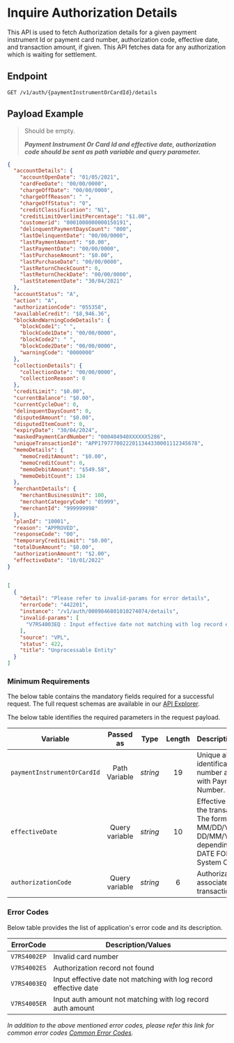 # Inquire Authorization Details

This API is used to fetch Authorization details for a given payment instrument Id or payment card number, authorization code, effective date, and transaction amount, if given. This API fetches data for any authorization which is waiting for settlement.

## Endpoint

`GET /v1/auth/{paymentInstrumentOrCardId}/details`

## Payload Example

<!--
type: tab
titles: Request, Response, Error
-->

>Should be empty.
>
>***Payment Instrument Or Card Id and effective date, authorization code should be sent as path variable and query parameter.***

<!--
type: tab
-->

```json
{
  "accountDetails": {
    "accountOpenDate": "01/05/2021",
    "cardFeeDate": "00/00/0000",
    "chargeOffDate": "00/00/0000",
    "chargeOffReason": " ",
    "chargeOffStatus": "0",
    "creditClassification": "N1",
    "creditLimitOverlimitPercentage": "$1.00",
    "customerid": "0001000000000150191",
    "delinquentPaymentDaysCount": "000",
    "lastDelinquentDate": "00/00/0000",
    "lastPaymentAmount": "$0.00",
    "lastPaymentDate": "00/00/0000",
    "lastPurchaseAmount": "$0.00",
    "lastPurchaseDate": "00/00/0000",
    "lastReturnCheckCount": 0,
    "lastReturnCheckDate": "00/00/0000",
    "lastStatementDate": "30/04/2021"
  },
  "accountStatus": "A",
  "action": "A",
  "authorizationCode": "055358",
  "availableCredit": "$8,946.36",
  "blockAndWarningCodeDetails": {
    "blockCode1": " ",
    "blockCode1Date": "00/00/0000",
    "blockCode2": " ",
    "blockCode2Date": "00/00/0000",
    "warningCode": "0000000"
  },
  "collectionDetails": {
    "collectionDate": "00/00/0000",
    "collectionReason": 0
  },
  "creditLimit": "$0.00",
  "currentBalance": "$0.00",
  "currentCycleDue": 0,
  "delinquentDaysCount": 0,
  "disputedAmount": "$0.00",
  "disputedItemCount": 0,
  "expiryDate": "30/04/2024",
  "maskedPaymentCardNumber": "000404940XXXXXX5286",
  "uniqueTransactionId": "APP17977700222011344330001112345678",
  "memoDetails": {
    "memoCreditAmount": "$0.00",
    "memoCreditCount": 0,
    "memoDebitAmount": "$549.58",
    "memoDebitCount": 134
  },
  "merchantDetails": {
    "merchantBusinessUnit": 100,
    "merchantCategoryCode": "05999",
    "merchantId": "999999998"
  },
  "planId": "10001",
  "reason": "APPROVED",
  "responseCode": "00",
  "temporaryCreditLimit": "$0.00",
  "totalDueAmount": "$0.00",
  "authorizationAmount": "$2.00",
  "effectiveDate": "10/01/2022"
}
```

<!--
type: tab
-->

```json

[
  {
    "detail": "Please refer to invalid-params for error details",
    "errorCode": "442201",
    "instance": "/v1/auth/0009846801010274074/details",
    "invalid-params": [
      "V7RS4003EQ : Input effective date not matching with log record effective date "
    ],
    "source": "VPL",
    "status": 422,
    "title": "Unprocessable Entity"
  }
]

```

<!-- type: tab-end -->

### Minimum Requirements

The below table contains the mandatory fields required for a successful request. The full request schemas are available in our [API Explorer](../api/?type=get&path=/v1/auth/{paymentInstrumentOrCardId}/details).

The below table identifies the required parameters in the request payload.

| Variable | Passed as | Type | Length | Description/Values |
| -------- | :-------: | :--: | :------------: | ------------------ |
| `paymentInstrumentOrCardId` | Path Variable | *string* | 19 | Unique alternate identification number associated with Payment Card Number. |
| `effectiveDate` | Query variable | *string* | 10 | Effective Date of the transaction. The format is MM/DD/YYYY or DD/MM/YYYY depending on the DATE FORMAT on System Control. |
| `authorizationCode` | Query variable | *string* | 6 | Authorization code associated with the transaction. |

### Error Codes

Below table provides the list of application's error code and its description.

| ErrorCode |  Description/Values |
| --------  | ------------------ |
| `V7RS4002EP` | Invalid card number |
| `V7RS4002ES` | Authorization record not found |
| `V7RS4003EQ` | Input effective date not matching with log record effective date |
| `V7RS4005ER` | Input auth amount not matching with log record auth amount |

*In addition to the above mentioned error codes, please refer this link for common error codes [Common Error Codes](?path=docs/Common_Error_Code.md).*
